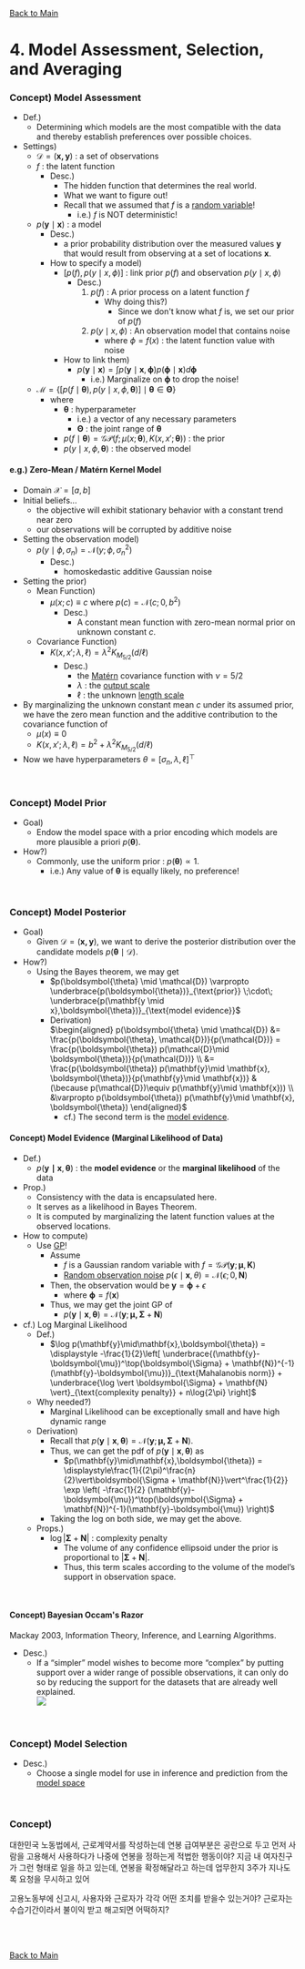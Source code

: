 [Back to Main](../main.md)

# 4. Model Assessment, Selection, and Averaging

### Concept) Model Assessment
- Def.)
  - Determining which models are the most compatible with the data and thereby establish preferences over possible choices.
- Settings)
  - $`\mathcal{D} = (\mathbf{x,y})`$ : a set of observations
  - $`f`$ : the latent function
    - Desc.)
      - The hidden function that determines the real world.
      - What we want to figure out!
      - Recall that we assumed that $`f`$ is a [random variable](./02.md#2-gaussian-process)!
        - i.e.) $`f`$ is NOT deterministic!
  - $`p(\mathbf{y}\mid\mathbf{x})`$ : a model
    - Desc.)
      - a prior probability distribution over the measured values $`\mathbf{y}`$ that would result from observing at a set of locations $`\mathbf{x}`$.
    - How to specify a model)   
      - $`\left[ p(f), p(y\mid x,\phi) \right]`$ : link prior $`p(f)`$ and observation $`p(y\mid x,\phi)`$
        - Desc.)
          1. $`p(f)`$ : A prior process on a latent function $`f`$
             - Why doing this?)
               - Since we don't know what $`f`$ is, we set our prior of $`p(f)`$
          2. $`p(y\mid x,\phi)`$ : An observation model that contains noise 
             - where $`\phi = f(x)`$ : the latent function value with noise
      - How to link them)
        - $`\displaystyle p(\mathbf{y}\mid\mathbf{x}) = \int p(\mathbf{y}\mid\mathbf{x}, \boldsymbol{\phi}) p(\boldsymbol{\phi}\mid\mathbf{x}) d\boldsymbol{\phi}`$
          - i.e.) Marginalize on $`\boldsymbol{\phi}`$ to drop the noise!
  - $`\mathcal{M} = \left\{ \left[ p(f\mid\boldsymbol{\theta}), p(y\mid x,\phi,\boldsymbol{\theta}) \right] \mid \boldsymbol{\theta}\in\boldsymbol{\Theta} \right\}`$
    - where
      - $`\boldsymbol{\theta}`$ : hyperparameter 
        - i.e.) a vector of any necessary parameters 
        - $`\boldsymbol{\Theta}`$ : the joint range of $`\boldsymbol{\theta}`$
      - $`p(f\mid\boldsymbol{\theta}) = \mathcal{GP}(f;\mu(x;\boldsymbol{\theta}), K(x,x';\boldsymbol{\theta}))`$ : the prior
      - $`p(y\mid x,\phi,\boldsymbol{\theta})`$ : the observed model

#### e.g.) Zero-Mean / Matérn Kernel Model
- Domain $`\mathcal{X} = [a,b]`$
- Initial beliefs...
  - the objective will exhibit stationary behavior with a constant trend near zero
  - our observations will be corrupted by additive noise
- Setting the observation model)
  - $`p(y\mid\phi,\sigma_n) = \mathcal{N}(y;\phi,\sigma_n^2)`$
    - Desc.)
      - homoskedastic additive Gaussian noise
- Setting the prior)
  - Mean Function)
    - $`\mu(x;c) \equiv c`$ where $`p(c) = \mathcal{N}(c; 0,b^2)`$
      - Desc.)
        - A constant mean function with zero-mean normal prior on unknown constant $`c`$.
  - Covariance Function)
    - $`K(x,x';\lambda,\ell) = \lambda^2 K_{M_{5/2}}(d/\ell)`$
      - Desc.)
        - the [Matérn](./03.md#concept-the-matérn-family-covariance-functions) covariance function with $`\nu = 5/2`$
        - $`\lambda`$ : the [output scale](./03.md#concept-output-space-scaling)
        - $`\ell`$ : the unknown [length scale](./03.md#concept-design-space-domain-transformation)
- By marginalizing the unknown constant mean $`c`$ under its assumed prior, we have the zero mean function and the additive contribution to the covariance function of
  - $`\mu(x) \equiv 0`$
  - $`K(x,x';\lambda,\ell) = b^2 + \lambda^2 K_{M_{5/2}}(d/\ell)`$
- Now we have hyperparameters $`\theta = [\sigma_n, \lambda, \ell]^\top`$

<br>

### Concept) Model Prior
- Goal)
  - Endow the model space with a prior encoding which models are more plausible a priori $`p(\boldsymbol{\theta})`$.
- How?)
  - Commonly, use the uniform prior : $`p(\boldsymbol{\theta}) \varpropto 1`$.
    - i.e.) Any value of $`\boldsymbol{\theta}`$ is equally likely, no preference!

<br>

### Concept) Model Posterior
- Goal)
  - Given $`\mathcal{D} = (\mathbf{x,y})`$, we want to derive the posterior distribution over the candidate models $`p(\boldsymbol{\theta} \mid \mathcal{D})`$.
- How?)
  - Using the Bayes theorem, we may get
    - $`p(\boldsymbol{\theta} \mid \mathcal{D}) \varpropto \underbrace{p(\boldsymbol{\theta})}_{\text{prior}} \;\cdot\; \underbrace{p(\mathbf{y \mid x},\boldsymbol{\theta})}_{\text{model evidence}}`$
    - Derivation)   
      $`\begin{aligned}
        p(\boldsymbol{\theta} \mid \mathcal{D}) &= \frac{p(\boldsymbol{\theta}, \mathcal{D})}{p(\mathcal{D})} = \frac{p(\boldsymbol{\theta}) p(\mathcal{D}\mid \boldsymbol{\theta})}{p(\mathcal{D})} \\
        &= \frac{p(\boldsymbol{\theta}) p(\mathbf{y}\mid \mathbf{x}, \boldsymbol{\theta})}{p(\mathbf{y}\mid \mathbf{x})} & (\because p(\mathcal{D})\equiv p(\mathbf{y}\mid \mathbf{x})) \\
        &\varpropto p(\boldsymbol{\theta}) p(\mathbf{y}\mid \mathbf{x}, \boldsymbol{\theta})
      \end{aligned}`$
      - cf.) The second term is the [model evidence](#concept-model-evidence-marginal-likelihood-of-data).

#### Concept) Model Evidence (Marginal Likelihood of Data)
- Def.)
  - $`p(\mathbf{y \mid x},\boldsymbol{\theta})`$ : the **model evidence** or the **marginal likelihood** of the data
- Prop.)
  - Consistency with the data is encapsulated here.
  - It serves as a likelihood in Bayes Theorem.
  - It is computed by marginalizing the latent function values at the observed locations.
- How to compute)
  - Use [GP](./02.md#2-gaussian-process)!
    - Assume 
      - $`f`$ is a Gaussian random variable with $`f=\mathcal{GP}(\mathbf{y};\boldsymbol{\mu},\mathbf{K})`$
      - [Random observation noise](./02.md#concept-corruption-by-additive-gaussian-noise) $`p(\epsilon\mid\mathbf{x},\theta)=\mathcal{N}(\epsilon;0,\mathbf{N})`$
    - Then, the observation would be $`\mathbf{y} = \boldsymbol{\phi} + \epsilon`$
      - where $`\boldsymbol{\phi} = f(\mathbf{x})`$
    - Thus, we may get the joint GP of
      - $`p(\mathbf{y}\mid\mathbf{x},\boldsymbol{\theta}) = \mathcal{N}(\mathbf{y};\boldsymbol{\mu,\Sigma} + \mathbf{N})`$
- cf.) Log Marginal Likelihood
  - Def.)
    - $`\log p(\mathbf{y}\mid\mathbf{x},\boldsymbol{\theta}) = \displaystyle -\frac{1}{2}\left[ \underbrace{(\mathbf{y}-\boldsymbol{\mu})^\top(\boldsymbol{\Sigma} + \mathbf{N})^{-1}(\mathbf{y}-\boldsymbol{\mu})}_{\text{Mahalanobis norm}} + \underbrace{\log \vert \boldsymbol{\Sigma} + \mathbf{N} \vert}_{\text{complexity penalty}} + n\log{2\pi} \right]`$
  - Why needed?)
    - Marginal Likelihood can be exceptionally small and have high dynamic range
  - Derivation)
    - Recall that $`p(\mathbf{y}\mid\mathbf{x},\boldsymbol{\theta}) = \mathcal{N}(\mathbf{y};\boldsymbol{\mu,\Sigma} + \mathbf{N})`$.
    - Thus, we can get the pdf of $`p(\mathbf{y}\mid\mathbf{x},\boldsymbol{\theta})`$ as
      - $`p(\mathbf{y}\mid\mathbf{x},\boldsymbol{\theta}) = \displaystyle\frac{1}{(2\pi)^\frac{n}{2}\vert\boldsymbol{\Sigma + \mathbf{N}}\vert^\frac{1}{2}} \exp \left( -\frac{1}{2} (\mathbf{y}-\boldsymbol{\mu})^\top(\boldsymbol{\Sigma} + \mathbf{N})^{-1}(\mathbf{y}-\boldsymbol{\mu}) \right)`$
    - Taking the log on both side, we may get the above.
  - Props.)
    - $`\log \vert \boldsymbol{\Sigma} + \mathbf{N} \vert`$ : complexity penalty
      - The volume of any confidence ellipsoid under the prior is proportional to $`\vert \boldsymbol{\Sigma} + \mathbf{N} \vert`$.
      - Thus, this term scales according to the volume of the model’s support  in observation space. 

<br>

#### Concept) Bayesian Occam's Razor
Mackay 2003,  Information Theory, Inference, and Learning Algorithms.
- Desc.)
  - If a “simpler” model wishes to become more “complex” by putting support over a wider range of possible observations, it can only do so by reducing the support for the datasets that are already well explained.   
    ![](../images/04/001.png)

<br>

### Concept) Model Selection
- Desc.)
  - Choose a single model for use in inference and prediction from the [model space](#concept-model-assessment)

<br>

### Concept) 

대한민국 노동법에서, 근로계약서를 작성하는데 연봉 급여부분은 공란으로 두고 먼저 사람을 고용해서 사용하다가 나중에 연봉을 정하는게 적법한 행동이야? 지금 내 여자친구가 그런 형태로 일을 하고 있는데, 연봉을 확정해달라고 하는데 업무한지 3주가 지나도록 요청을 무시하고 있어

고용노동부에 신고시, 사용자와 근로자가 각각 어떤 조치를 받을수 있는거야? 근로자는 수습기간이라서 불이익 받고 해고되면 어떡하지?


<br><br>

[Back to Main](../main.md)